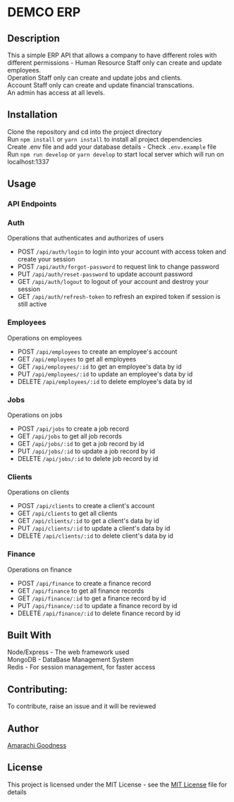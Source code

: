 # DEMCO ERP

## Description
This a simple ERP API that allows a company to have different roles with different permissions - 
Human Resource Staff only can create and update employees.  
Operation Staff only can create and update jobs and clients.  
Account Staff only can create and update financial transcations.  
An admin has access at all levels.

## Installation
Clone the repository and cd into the project directory  
Run `npm install` or `yarn install` to install all project dependencies  
Create .env file and add your database details - Check `.env.example` file  
Run `npm run develop` or `yarn develop` to start local server which will run on localhost:1337  

## Usage
### API Endpoints

### Auth
Operations that authenticates and authorizes of users 
- POST `/api/auth/login` to login into your account with access token and create your session 
- POST `/api/auth/forgot-password` to request link to change password
- PUT `/api/auth/reset-password` to update account password 
- GET `/api/auth/logout` to logout of your account and destroy your session
- GET `/api/auth/refresh-token` to refresh an expired token if session is still active 

### Employees
Operations on employees
- POST `/api/employees` to create an employee's account
- GET `/api/employees` to get all employees
- GET `/api/employees/:id` to get an employee's data by id
- PUT `/api/employees/:id` to update an employee's data by id
- DELETE `/api/employees/:id` to delete employee's data by id

### Jobs
Operations on jobs
- POST `/api/jobs` to create a job record
- GET `/api/jobs` to get all job records
- GET `/api/jobs/:id` to get a job record by id
- PUT `/api/jobs/:id` to update a job record by id
- DELETE `/api/jobs/:id` to delete job record by id

### Clients
Operations on clients
- POST `/api/clients` to create a client's account
- GET `/api/clients` to get all clients
- GET `/api/clients/:id` to get a client's data by id
- PUT `/api/clients/:id` to update a client's data by id
- DELETE `/api/clients/:id` to delete client's data by id

### Finance
Operations on finance
- POST `/api/finance` to create a finance record
- GET `/api/finance` to get all finance records
- GET `/api/finance/:id` to get a finance record by id
- PUT `/api/finance/:id` to update a finance record by id
- DELETE `/api/finance/:id` to delete finance record by id

## Built With
Node/Express - The web framework used  
MongoDB - DataBase Management System  
Redis - For session management, for faster access   

## Contributing: 
To contribute, raise an issue and it will be reviewed

## Author
[Amarachi Goodness](https://amarachigoodness74.vercel.app)

## License
This project is licensed under the MIT License - see the [MIT License](https://opensource.org/licenses/MIT) file for details
